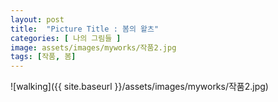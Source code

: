 ```yaml
---
layout: post
title:  "Picture Title : 봄의 왈츠"
categories: [ 나의 그림들 ]
image: assets/images/myworks/작품2.jpg
tags: [작품, 봄]
---
```

![walking]({{ site.baseurl }}/assets/images/myworks/작품2.jpg)
